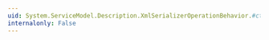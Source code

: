 ```yaml
---
uid: System.ServiceModel.Description.XmlSerializerOperationBehavior.#ctor(System.ServiceModel.Description.OperationDescription,System.ServiceModel.XmlSerializerFormatAttribute)
internalonly: False
---
```

